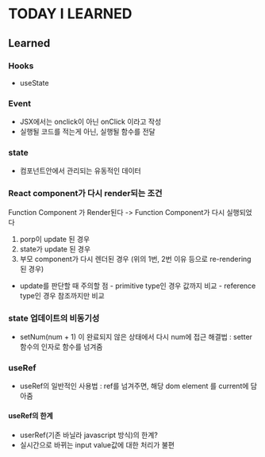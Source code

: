 # TODAY I LEARNED

## Learned

### Hooks

- useState

### Event

- JSX에서는 onclick이 아닌 onClick 이라고 작성
- 실행될 코드를 적는게 아닌, 실행될 함수를 전달

### state

- 컴포넌트안에서 관리되는 유동적인 데이터

### React component가 다시 render되는 조건

Function Component 가 Render된다 ->
Function Component가 다시 실행되었다

1. porp이 update 된 경우
2. state가 update 된 경우
3. 부모 component가 다시 렌더된 경우
(위의 1번, 2번 이유 등으로 re-rendering 된 경우)

- update를 판단할 때 주의할 점
		- primitive type인 경우 값까지 비교
		- reference type인 경우 참조까지만 비교

### state 업데이트의 비동기성

- setNum(num + 1) 이 완료되지 않은 상태에서 다시 num에 접근
해결법 : setter 함수의 인자로 함수를 넘겨줌

### useRef

- useRef의 일반적인 사용법 : 
ref를 넘겨주면, 해당 dom element 를 current에 담아줌

#### useRef의 한계

- userRef(기존 바닐라 javascript 방식)의 한계?
- 실시간으로 바뀌는 input value값에 대한 처리가 불편
